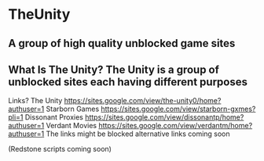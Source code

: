 # TheUnity
A group of high quality unblocked game sites
-------------------------------------------------
What Is The Unity?
The Unity is a group of unblocked sites each having different purposes
-------------------------------------------------
Links?
The Unity https://sites.google.com/view/the-unity0/home?authuser=1
Starborn Games https://sites.google.com/view/starborn-gxmes?pli=1
Dissonant Proxies https://sites.google.com/view/dissonantp/home?authuser=1
Verdant Movies https://sites.google.com/view/verdantm/home?authuser=1
The links might be blocked alternative links coming soon

(Redstone scripts coming soon)
